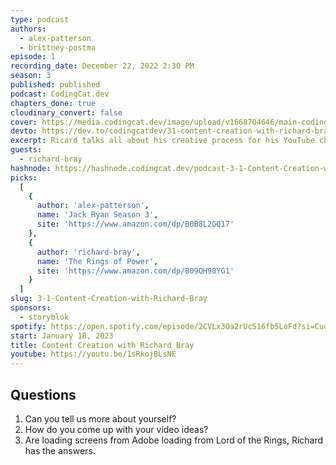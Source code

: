 ```yaml
---
type: podcast
authors:
  - alex-patterson
  - brittney-postma
episode: 1
recording_date: December 22, 2022 2:30 PM
season: 3
published: published
podcast: CodingCat.dev
chapters_done: true
cloudinary_convert: false
cover: https://media.codingcat.dev/image/upload/v1668704646/main-codingcatdev-photo/Content-Creation-with-Richard-Bray.jpg
devto: https://dev.to/codingcatdev/31-content-creation-with-richard-bray-4e58
excerpt: Ricard talks all about his creative process for his YouTube channel, game development and much more!
guests:
  - richard-bray
hashnode: https://hashnode.codingcat.dev/podcast-3-1-Content-Creation-with-Richard-Bray
picks:
  [
    {
      author: 'alex-patterson',
      name: 'Jack Ryan Season 3',
      site: 'https://www.amazon.com/dp/B0B8L2GQ17'
    },
    {
      author: 'richard-bray',
      name: 'The Rings of Power',
      site: 'https://www.amazon.com/dp/B09QH98YG1'
    }
  ]
slug: 3-1-Content-Creation-with-Richard-Bray
sponsors:
  - storyblok
spotify: https://open.spotify.com/episode/2CVLx3Oa2rUcS16fb5LoFd?si=CuqdzvF-RIa1q_ySSWKzxg
start: January 18, 2023
title: Content Creation with Richard Bray
youtube: https://youtu.be/1sRkojBLsNE
---
```


## Questions

1. Can you tell us more about yourself?
2. How do you come up with your video ideas?
3. Are loading screens from Adobe loading from Lord of the Rings, Richard has the answers.
